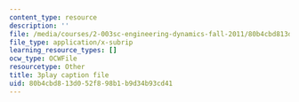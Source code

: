 ```yaml
---
content_type: resource
description: ''
file: /media/courses/2-003sc-engineering-dynamics-fall-2011/80b4cbd813d052f898b1b9d34b93cd41_osyKjTQuwlk.vtt
file_type: application/x-subrip
learning_resource_types: []
ocw_type: OCWFile
resourcetype: Other
title: 3play caption file
uid: 80b4cbd8-13d0-52f8-98b1-b9d34b93cd41
---
```


